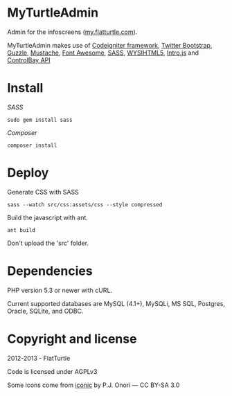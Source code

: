 MyTurtleAdmin
=============

Admin for the infoscreens ([my.flatturtle.com](https://My.FlatTurtle.com)).

MyTurtleAdmin makes use of [Codeigniter framework](http://codeigniter.com/),
[Twitter Bootstrap](http://twitter.github.com/bootstrap),
[Guzzle](http://guzzlephp.org),
[Mustache](http://mustache.github.io),
[Font Awesome](http://fortawesome.github.com/Font-Awesome/),
[SASS](http://sass-lang.com),
[WYSIHTML5](https://github.com/jhollingworth/bootstrap-wysihtml5/),
[Intro.js](http://usablica.github.io/intro.js/) and [ControlBay API](https://github.com/FlatTurtle/)

Install
=======

*SASS*

`sudo gem install sass`

*Composer*

`composer install`


Deploy
======

Generate CSS with SASS

`sass --watch src/css:assets/css --style compressed`

Build the javascript with ant.

`ant build`

Don't upload the 'src' folder.


Dependencies
============

PHP version 5.3 or newer with cURL.

Current supported databases are MySQL (4.1+), MySQLi, MS SQL, Postgres, Oracle, SQLite, and ODBC.


Copyright and license
=====================

2012-2013 - FlatTurtle

Code is licensed under AGPLv3

Some icons come from [iconic](http://somerandomdude.com/work/iconic/) by P.J. Onori &mdash; CC BY-SA 3.0
